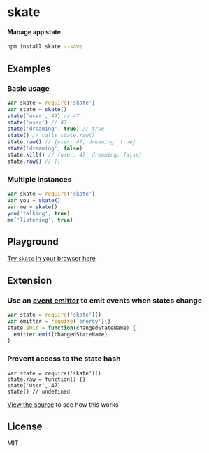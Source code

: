 # skate
#### Manage app state

```sh
npm install skate --save
```

## Examples

### Basic usage

```js
var skate = require('skate')
var state = skate()
state('user', 47) // 47
state('user') // 47
state('dreaming', true) // true
state() // calls state.raw()
state.raw() // {user: 47, dreaming: true}
state('dreaming', false)
state.kill() // {user: 47, dreaming: false}
state.raw() // {}
```

### Multiple instances

```js
var skate = require('skate')
var you = skate()
var me = skate()
you('talking', true)
me('listening', true)
```

## Playground
[Try `skate` in your browser here](http://ryanve.github.io/skate/)

## Extension

### Use an [event emitter](https://github.com/ryanve/energy) to emit events when states change

```js
var state = require('skate')()
var emitter = require('energy')()
state.emit = function(changedStateName) {
  emitter.emit(changedStateName)
}
```

### Prevent access to the state hash

```
var state = require('skate')()
state.raw = function() {}
state('user', 47)
state() // undefined
```

[View the source](skate.js) to see how this works

## License
MIT
